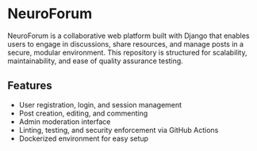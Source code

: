 # NeuroForum

NeuroForum is a collaborative web platform built with Django that enables users to engage in discussions, share resources, and manage posts in a secure, modular environment. This repository is structured for scalability, maintainability, and ease of quality assurance testing.

## Features

- User registration, login, and session management
- Post creation, editing, and commenting
- Admin moderation interface
- Linting, testing, and security enforcement via GitHub Actions
- Dockerized environment for easy setup
